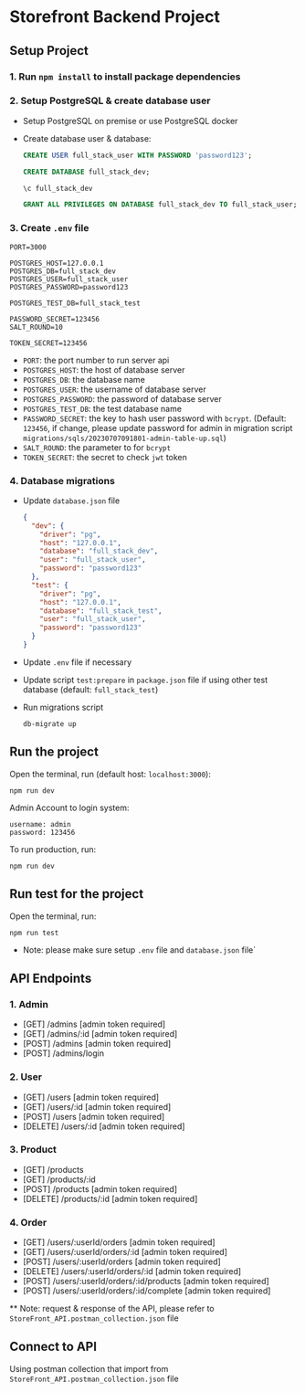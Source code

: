 # Storefront Backend Project

## Setup Project

### 1. Run `npm install` to install package dependencies

### 2. Setup PostgreSQL & create database user

- Setup PostgreSQL on premise or use PostgreSQL docker
- Create database user & database:

  ```sql
  CREATE USER full_stack_user WITH PASSWORD 'password123';

  CREATE DATABASE full_stack_dev;

  \c full_stack_dev

  GRANT ALL PRIVILEGES ON DATABASE full_stack_dev TO full_stack_user;
  ```

### 3. Create `.env` file

```
PORT=3000

POSTGRES_HOST=127.0.0.1
POSTGRES_DB=full_stack_dev
POSTGRES_USER=full_stack_user
POSTGRES_PASSWORD=password123

POSTGRES_TEST_DB=full_stack_test

PASSWORD_SECRET=123456
SALT_ROUND=10

TOKEN_SECRET=123456
```

- `PORT`: the port number to run server api
- `POSTGRES_HOST`: the host of database server
- `POSTGRES_DB`: the database name
- `POSTGRES_USER`: the username of database server
- `POSTGRES_PASSWORD`: the password of database server
- `POSTGRES_TEST_DB`: the test database name
- `PASSWORD_SECRET`: the key to hash user password with `bcrypt`. (Default: `123456`, if change, please update password for admin in migration script `migrations/sqls/20230707091801-admin-table-up.sql`)
- `SALT_ROUND`: the parameter to for `bcrypt`
- `TOKEN_SECRET`: the secret to check `jwt` token

### 4. Database migrations

- Update `database.json` file

  ```json
  {
    "dev": {
      "driver": "pg",
      "host": "127.0.0.1",
      "database": "full_stack_dev",
      "user": "full_stack_user",
      "password": "password123"
    },
    "test": {
      "driver": "pg",
      "host": "127.0.0.1",
      "database": "full_stack_test",
      "user": "full_stack_user",
      "password": "password123"
    }
  }
  ```

- Update `.env` file if necessary
- Update script `test:prepare` in `package.json` file if using other test database (default: `full_stack_test`)
- Run migrations script

  ```
  db-migrate up
  ```

## Run the project

Open the terminal, run (default host: `localhost:3000`):

```
npm run dev
```

Admin Account to login system:

```
username: admin
password: 123456
```

To run production, run:

```
npm run dev
```

## Run test for the project

Open the terminal, run:

```
npm run test
```

- Note: please make sure setup `.env` file and `database.json` file`

## API Endpoints

### 1. Admin

- [GET] /admins [admin token required]
- [GET] /admins/:id [admin token required]
- [POST] /admins [admin token required]
- [POST] /admins/login

### 2. User

- [GET] /users [admin token required]
- [GET] /users/:id [admin token required]
- [POST] /users [admin token required]
- [DELETE] /users/:id [admin token required]

### 3. Product

- [GET] /products
- [GET] /products/:id
- [POST] /products [admin token required]
- [DELETE] /products/:id [admin token required]

### 4. Order

- [GET] /users/:userId/orders [admin token required]
- [GET] /users/:userId/orders/:id [admin token required]
- [POST] /users/:userId/orders [admin token required]
- [DELETE] /users/:userId/orders/:id [admin token required]
- [POST] /users/:userId/orders/:id/products [admin token required]
- [POST] /users/:userId/orders/:id/complete [admin token required]

\*\* Note: request & response of the API, please refer to `StoreFront_API.postman_collection.json` file

## Connect to API

Using postman collection that import from `StoreFront_API.postman_collection.json` file
